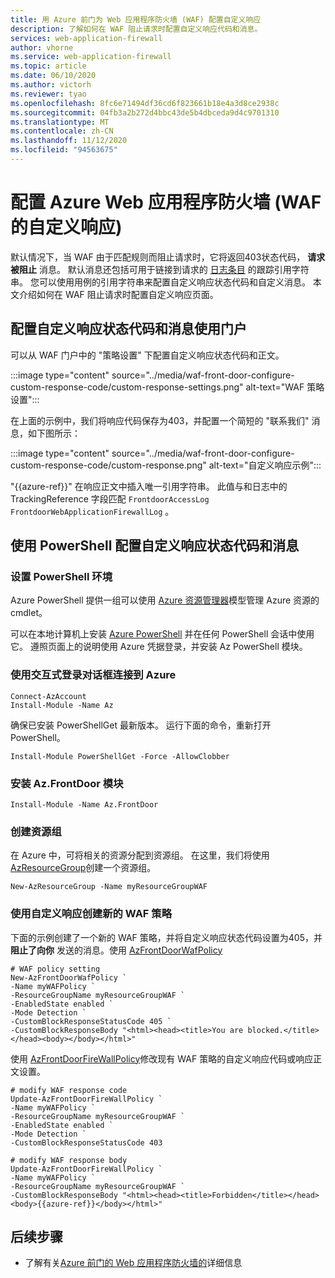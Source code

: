 ```yaml
---
title: 用 Azure 前门为 Web 应用程序防火墙 (WAF) 配置自定义响应
description: 了解如何在 WAF 阻止请求时配置自定义响应代码和消息。
services: web-application-firewall
author: vhorne
ms.service: web-application-firewall
ms.topic: article
ms.date: 06/10/2020
ms.author: victorh
ms.reviewer: tyao
ms.openlocfilehash: 8fc6e71494df36cd6f823661b18e4a3d8ce2938c
ms.sourcegitcommit: 04fb3a2b272d4bbc43de5b4dbceda9d4c9701310
ms.translationtype: MT
ms.contentlocale: zh-CN
ms.lasthandoff: 11/12/2020
ms.locfileid: "94563675"
---
```

# <a name="configure-a-custom-response-for-azure-web-application-firewall-waf"></a>配置 Azure Web 应用程序防火墙 (WAF 的自定义响应) 

默认情况下，当 WAF 由于匹配规则而阻止请求时，它将返回403状态代码， **请求被阻止** 消息。 默认消息还包括可用于链接到请求的 [日志条目](./waf-front-door-monitor.md) 的跟踪引用字符串。  您可以使用用例的引用字符串来配置自定义响应状态代码和自定义消息。 本文介绍如何在 WAF 阻止请求时配置自定义响应页面。

## <a name="configure-custom-response-status-code-and-message-use-portal"></a>配置自定义响应状态代码和消息使用门户

可以从 WAF 门户中的 "策略设置" 下配置自定义响应状态代码和正文。

:::image type="content" source="../media/waf-front-door-configure-custom-response-code/custom-response-settings.png" alt-text="WAF 策略设置":::

在上面的示例中，我们将响应代码保存为403，并配置一个简短的 "联系我们" 消息，如下图所示：

:::image type="content" source="../media/waf-front-door-configure-custom-response-code/custom-response.png" alt-text="自定义响应示例":::

"{{azure-ref}}" 在响应正文中插入唯一引用字符串。 此值与和日志中的 TrackingReference 字段匹配 `FrontdoorAccessLog` `FrontdoorWebApplicationFirewallLog` 。

## <a name="configure-custom-response-status-code-and-message-use-powershell"></a>使用 PowerShell 配置自定义响应状态代码和消息

### <a name="set-up-your-powershell-environment"></a>设置 PowerShell 环境

Azure PowerShell 提供一组可以使用 [Azure 资源管理器](../../azure-resource-manager/management/overview.md)模型管理 Azure 资源的 cmdlet。 

可以在本地计算机上安装 [Azure PowerShell](/powershell/azure/) 并在任何 PowerShell 会话中使用它。 遵照页面上的说明使用 Azure 凭据登录，并安装 Az PowerShell 模块。

### <a name="connect-to-azure-with-an-interactive-dialog-for-sign-in"></a>使用交互式登录对话框连接到 Azure

```
Connect-AzAccount
Install-Module -Name Az

```
确保已安装 PowerShellGet 最新版本。 运行下面的命令，重新打开 PowerShell。
```
Install-Module PowerShellGet -Force -AllowClobber
``` 
### <a name="install-azfrontdoor-module"></a>安装 Az.FrontDoor 模块 

```
Install-Module -Name Az.FrontDoor
```

### <a name="create-a-resource-group"></a>创建资源组

在 Azure 中，可将相关的资源分配到资源组。 在这里，我们将使用 [AzResourceGroup](/powershell/module/Az.resources/new-Azresourcegroup)创建一个资源组。

```azurepowershell-interactive
New-AzResourceGroup -Name myResourceGroupWAF
```

### <a name="create-a-new-waf-policy-with-custom-response"></a>使用自定义响应创建新的 WAF 策略 

下面的示例创建了一个新的 WAF 策略，并将自定义响应状态代码设置为405，并 **阻止了向你** 发送的消息。使用 [AzFrontDoorWafPolicy](/powershell/module/az.frontdoor/new-azfrontdoorwafpolicy)

```azurepowershell
# WAF policy setting
New-AzFrontDoorWafPolicy `
-Name myWAFPolicy `
-ResourceGroupName myResourceGroupWAF `
-EnabledState enabled `
-Mode Detection `
-CustomBlockResponseStatusCode 405 `
-CustomBlockResponseBody "<html><head><title>You are blocked.</title></head><body></body></html>"
```

使用 [AzFrontDoorFireWallPolicy](/powershell/module/az.frontdoor/Update-AzFrontDoorWafPolicy)修改现有 WAF 策略的自定义响应代码或响应正文设置。

```azurepowershell
# modify WAF response code
Update-AzFrontDoorFireWallPolicy `
-Name myWAFPolicy `
-ResourceGroupName myResourceGroupWAF `
-EnabledState enabled `
-Mode Detection `
-CustomBlockResponseStatusCode 403
```

```azurepowershell
# modify WAF response body
Update-AzFrontDoorFireWallPolicy `
-Name myWAFPolicy `
-ResourceGroupName myResourceGroupWAF `
-CustomBlockResponseBody "<html><head><title>Forbidden</title></head><body>{{azure-ref}}</body></html>"
```

## <a name="next-steps"></a>后续步骤
- 了解有关[Azure 前门的 Web 应用程序防火墙的](../afds/afds-overview.md)详细信息
